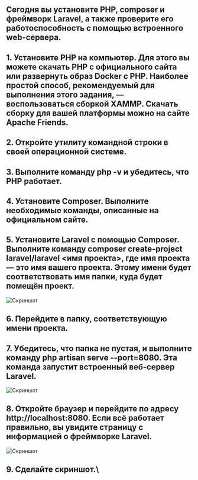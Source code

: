 ## Сегодня вы установите PHP, composer и фреймворк Laravel, а также проверите его работоспособность с помощью встроенного web-сервера.

## 1. Установите PHP на компьютер. Для этого вы можете скачать PHP с официального сайта или развернуть образ Docker с PHP. Наиболее простой способ, рекомендуемый для выполнения этого задания, — воспользоваться сборкой XAMMP. Скачать сборку для вашей платформы можно на сайте Apache Friends.

## 2. Откройте утилиту командной строки в своей операционной системе.

## 3. Выполните команду php -v и убедитесь, что PHP работает.

## 4. Установите Composer. Выполните необходимые команды, описанные на официальном сайте.

## 5. Установите Laravel с помощью Composer. Выполните команду composer create-project laravel/laravel <имя проекта>, где имя проекта — это имя вашего проекта. Этому имени будет соответствовать имя папки, куда будет помещён проект.

![Скриншот](Screen1.jpg)

## 6. Перейдите в папку, соответствующую имени проекта.

## 7. Убедитесь, что папка не пустая, и выполните команду php artisan serve --port=8080. Эта команда запустит встроенный веб-сервер Laravel.

![Скриншот](Screen2.jpg)

## 8. Откройте браузер и перейдите по адресу http://localhost:8080. Если всё работает правильно, вы увидите страницу с информацией о фреймворке Laravel.

![Скриншот](Screen3.jpg)

## 9. Сделайте скриншот.\
